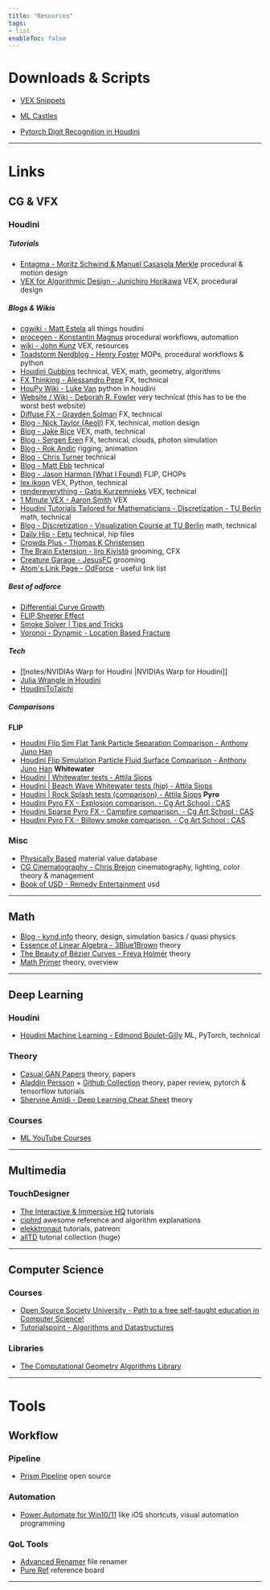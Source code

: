 ```yaml
---
title: "Resources"
tags:
- list
enableToc: false
---
```

# Downloads & Scripts

- [VEX Snippets](https://github.com/jakobringler/H_VEX_snippets)

- [ML Castles](https://github.com/jakobringler/H_ML_Castles/)
- [Pytorch Digit Recognition in Houdini](https://github.com/jakobringler/H_pytorch_digitrecognition)

---

# Links

## CG & VFX

### Houdini
##### Tutorials
- [Entagma - Moritz Schwind & Manuel Casasola Merkle](https://entagma.com/) procedural & motion design
- [VEX for Algorithmic Design - Junichiro Horikawa](https://www.youtube.com/playlist?list=PLzRzqTjuGIDhiXsP0hN3qBxAZ6lkVfGDI) VEX, procedural design

##### Blogs & Wikis
- [cgwiki - Matt Estela](https://www.tokeru.com/cgwiki/?title=Houdini) all things houdini
- [procegen - Konstantin Magnus](https://procegen.konstantinmagnus.de/) procedural workflows, automation
- [wiki - John Kunz](https://wiki.johnkunz.com/index.php?title=Main_Page) VEX, resources
- [Toadstorm Nerdblog - Henry Foster](https://www.toadstorm.com/blog/) MOPs, procedural workflows & python
- [Houdini Gubbins](https://houdinigubbins.wordpress.com/) technical, VEX, math, geometry, algorithms
- [FX Thinking - Alessandro Pepe](https://pepefx.blogspot.com/) FX, technical
- [HouPy Wiki - Luke Van](https://www.houpywiki.com/) python in houdini
- [Website / Wiki - Deborah R. Fowler](https://www.deborahrfowler.com/index.html) very technical (this has to be the worst best website)
- [Diffuse FX - Grayden Solman](https://diffusefx.com/) FX, technical
- [Blog - Nick Taylor (Aeoll)](https://www.nicholas-taylor.com/blog) FX, technical, motion design
- [Blog - Jake Rice](https://jakerice.design/blog/) VEX, math, technical
- [Blog - Sergen Eren](https://sergeneren.com/) FX, technical, clouds, photon simulation
- [Blog - Rok Andic](https://www.rokandic.com/blog) rigging, animation
- [Blog - Chris Turner](https://www.chrisbturner.com/blog) technical
- [Blog - Matt Ebb](http://mattebb.com/blog/) technical
- [Blog - Jason Harmon (What I Found)](https://whatifound.net/) FLIP, CHOPs
- [lex.ikoon](https://lex.ikoon.cz/) VEX, Python, technical
- [rendereverything - Gatis Kurzemnieks](https://www.rendereverything.com/blog/) VEX, technical
- [1 Minute VEX - Aaron Smith](https://aaronsmith.tv/1-Minute-VEX) VEX
- [Houdini Tutorials Tailored for Mathematicians - Discretization - TU Berlin](http://wordpress.discretization.de/houdini/) math, technical
- [Blog - Discretization - Visualization Course at TU Berlin](http://wordpress.discretization.de/ddg2018/) math, technical
- [Daily Hip - Eetu](https://dailyhip.wordpress.com/) technical, hip files
- [Crowds Plus - Thomas K Christensen](https://crowdsplus.notion.site/)
- [The Brain Extension - Iiro Kivistö](https://www.thebrainextension.com/) grooming, CFX
- [Creature Garage - JesusFC](https://creaturegarage.com/) grooming
- [Atom's Link Page - OdForce](https://forums.odforce.net/topic/25173-atoms-link-page/?tab=comments#comment-146668) - useful link list

##### Best of odforce
- [Differential Curve Growth](https://forums.odforce.net/topic/25534-differential-curve-growth)
- [FLIP Sheeter Effect](https://forums.odforce.net/topic/18111-flip-smorganicsheeter-effect/)
- [Smoke Solver | Tips and Tricks](https://forums.odforce.net/topic/31435-smoke-solver-tips-and-tricks/)
- [Voronoi - Dynamic - Location Based Fracture](https://forums.odforce.net/topic/9119-voronoi-dynamic-location-based-fracture-wip/)
##### Tech
- [[notes/NVIDIAs Warp for Houdini |NVIDIAs Warp for Houdini]]
- [Julia Wrangle in Houdini](https://github.com/pedohorse/yuria)
- [HoudiniToTaichi](https://github.com/taichi-dev/taichi_houdini)

##### Comparisons
**FLIP**
- [Houdini Flip Sim Flat Tank Particle Separation Comparison - Anthony Juno Han](https://www.youtube.com/watch?v=Zvjlg0m0ZlY)
- [Houdini Flip Simulation Particle Fluid Surface Comparison - Anthony Juno Han](https://www.youtube.com/watch?v=4a3N2qeOF2Y)
**Whitewater**
- [Houdini | Whitewater tests - Attila Siops](https://www.youtube.com/watch?v=nW1pxpAw-4Y)
- [Houdini | Beach Wave Whitewater tests (hip) - Attila Siops](https://www.youtube.com/watch?v=a38RFtpeLqc)
- [Houdini | Rock Splash tests (comparison) - Attila Siops](https://www.youtube.com/watch?v=8sb_z2fl2hY)
**Pyro**
- [Houdini Pyro FX - Explosion comparison. - Cg Art School : CAS](https://www.youtube.com/watch?v=eMQYLipwFiM)
- [Houdini Sparse Pyro FX - Campfire comparison. - Cg Art School : CAS](https://www.youtube.com/watch?v=grsev1LXOF0)
- [Houdini Pyro FX - Billowy smoke comparison. - Cg Art School : CAS](https://www.youtube.com/watch?v=A3o2ZD_S5xE)

### Misc 
- [Physically Based](https://physicallybased.info/) material value database
- [CG Cinematography - Chris Brejon](https://chrisbrejon.com/cg-cinematography/) cinematography, lighting, color theory & management
- [Book of USD - Remedy Entertainment](https://remedy-entertainment.github.io/USDBook/index.html) usd

---

## Math
- [Blog - kynd.info](https://kyndinfo.notion.site/kyndinfo/) theory, design, simulation basics / quasi physics
- [Essence of Linear Algebra - 3Blue1Brown](https://www.3blue1brown.com/topics/linear-algebra) theory
- [The Beauty of Bézier Curves - Freya Holmér](https://www.youtube.com/watch?v=aVwxzDHniEw) theory
- [Math Primer](https://aman.ai/primers/math/) theory, overview

---

## Deep Learning

### Houdini
- [Houdini Machine Learning - Edmond Boulet-Gilly](https://www.youtube.com/watch?v=WNEEokEq-Fg&list=PLSie_1zkANDbn7wCD9kifPAp5wJmok02V) ML, PyTorch, technical

### Theory
- [Casual GAN Papers](https://www.casualganpapers.com/) theory, papers
- [Aladdin Persson](https://www.youtube.com/c/AladdinPersson) + [Github Collection](https://github.com/aladdinpersson/Machine-Learning-Collection) theory, paper review, pytorch & tensorflow tutorials
- [Shervine Amidi - Deep Learning Cheat Sheet](https://stanford.edu/~shervine/teaching/) theory

### Courses
- [ML YouTube Courses](https://github.com/dair-ai/ML-YouTube-Courses) 

---

## Multimedia

### TouchDesigner
- [The Interactive & Immersive HQ](https://www.youtube.com/@TheInteractiveImmersiveHQ) tutorials
- [ciphrd](https://ciphrd.com/) awesome reference and algorithm explanations
- [elekktronaut](https://www.elekktronaut.com/tutorials) tutorials, patreon
- [allTD](http://alltd.org/) tutorial collection (huge)

---

## Computer Science 

### Courses
- [Open Source Society University - Path to a free self-taught education in Computer Science!](https://github.com/ossu/computer-science)
- [Tutorialspoint - Algorithms and Datastructures](https://www.tutorialspoint.com/data_structures_algorithms/)

### Libraries
- [The Computational Geometry Algorithms Library](https://www.cgal.org/index.html)

---

# Tools

## Workflow

### Pipeline
- [Prism Pipeline](https://prism-pipeline.com/) open source

### Automation
- [Power Automate for Win10/11](https://powerautomate.microsoft.com/en-us/) like iOS shortcuts, visual automation programming

### QoL Tools
- [Advanced Renamer](https://www.advancedrenamer.com/) file renamer
- [Pure Ref](https://www.pureref.com/) reference board

---

